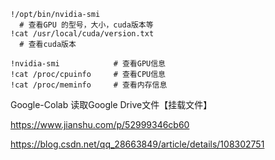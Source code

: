 







```
!/opt/bin/nvidia-smi
  # 查看GPU 的型号，大小，cuda版本等
!cat /usr/local/cuda/version.txt
  # 查看cuda版本
  
!nvidia-smi            # 查看GPU信息
!cat /proc/cpuinfo     # 查看CPU信息
!cat /proc/meminfo     # 查看内存信息  
```





 Google-Colab 读取Google Drive文件【挂载文件】

https://www.jianshu.com/p/52999346cb60

https://blog.csdn.net/qq_28663849/article/details/108302751







